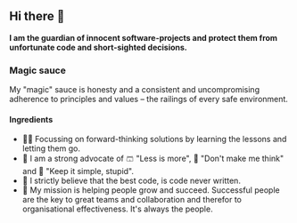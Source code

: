## Hi there 👋

**I am the guardian of innocent software-projects and protect them from unfortunate code and short-sighted decisions.**

### Magic sauce

My "magic" sauce is honesty and a consistent and uncompromising adherence to principles and values – the railings of every safe environment. 

#### Ingredients

- 🧑‍🏫 Focussing on forward-thinking solutions by learning the lessons and letting them go.
- 🫥 I am a strong advocate of 🩳 "Less is more", 🧠 "Don't make me think" and 🧟 "Keep it simple, stupid". 
- 🫙 I strictly believe that the best code, is code never written.
- 🌱 My mission is helping people grow and succeed. Successful people are the key to great teams and collaboration and therefor to organisational effectiveness. It's always the people. 

<!--
**christianschmizz/christianschmizz** is a ✨ _special_ ✨ repository because its `README.md` (this file) appears on your GitHub profile.

Here are some ideas to get you started:

- 🔭 I’m currently working on ...
- 🌱 I’m currently learning ...
- 👯 I’m looking to collaborate on ...
- 🤔 I’m looking for help with ...
- 💬 Ask me about ...
- 📫 How to reach me: ...
- 😄 Pronouns: ...
- ⚡ Fun fact: ...
-->
